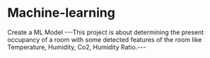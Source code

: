 # Machine-learning
Create a ML Model 
---This project is about determining the present occupancy of a room with some detected features of the room like
Temperature,
Humidity,
Co2,
Humidity Ratio.---
